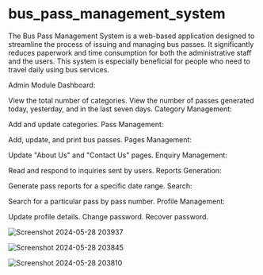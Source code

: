 # bus_pass_management_system

The Bus Pass Management System is a web-based application designed to streamline the process of issuing and managing bus passes. It significantly reduces paperwork and time consumption for both the administrative staff and the users. This system is especially beneficial for people who need to travel daily using bus services.

Admin Module
Dashboard:

View the total number of categories.
View the number of passes generated today, yesterday, and in the last seven days.
Category Management:

Add and update categories.
Pass Management:

Add, update, and print bus passes.
Pages Management:

Update "About Us" and "Contact Us" pages.
Enquiry Management:

Read and respond to inquiries sent by users.
Reports Generation:

Generate pass reports for a specific date range.
Search:

Search for a particular pass by pass number.
Profile Management:

Update profile details.
Change password.
Recover password.

![Screenshot 2024-05-28 203937](https://github.com/sujal-jain-347/bus_pass_management_system/assets/136954858/66c48632-3039-4489-972d-cf57b17c2d3e)


![Screenshot 2024-05-28 203845](https://github.com/sujal-jain-347/bus_pass_management_system/assets/136954858/57ce1cac-6d1c-4349-b4d2-3a82acbb3b1e)


![Screenshot 2024-05-28 203810](https://github.com/sujal-jain-347/bus_pass_management_system/assets/136954858/ba5cdc77-da84-466c-9820-c9745d1a375f)
